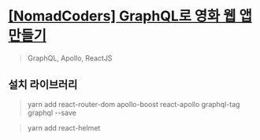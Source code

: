 # [[NomadCoders] GraphQL로 영화 웹 앱 만들기](https://academy.nomadcoders.co/p/build-a-movie-webapp-with-reactjs-apollo-and-graphql-kr)

> GraphQL, Apollo, ReactJS

## 설치 라이브러리

> yarn add react-router-dom apollo-boost react-apollo graphql-tag graphql --save

> yarn add react-helmet
